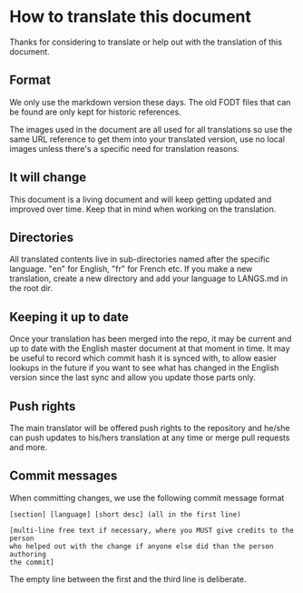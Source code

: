 # How to translate this document

Thanks for considering to translate or help out with the translation of this
document.

## Format

We only use the markdown version these days. The old FODT files that can be
found are only kept for historic references.

The images used in the document are all used for all translations so use the
same URL reference to get them into your translated version, use no local
images unless there's a specific need for translation reasons.

## It will change

This document is a living document and will keep getting updated and improved
over time. Keep that in mind when working on the translation.

## Directories

All translated contents live in sub-directories named after the specific
language. "en" for English, "fr" for French etc. If you make a new
translation, create a new directory and add your language to LANGS.md in the
root dir.

## Keeping it up to date

Once your translation has been merged into the repo, it may be current and up
to date with the English master document at that moment in time. It may be
useful to record which commit hash it is synced with, to allow easier lookups
in the future if you want to see what has changed in the English version since
the last sync and allow you update those parts only.

## Push rights

The main translator will be offered push rights to the repository and he/she
can push updates to his/hers translation at any time or merge pull requests
and more.

## Commit messages

When committing changes, we use the following commit message format


    [section] [language] [short desc] (all in the first line)

    [multi-line free text if necessary, where you MUST give credits to the person
    who helped out with the change if anyone else did than the person authoring
    the commit]

The empty line between the first and the third line is deliberate.
